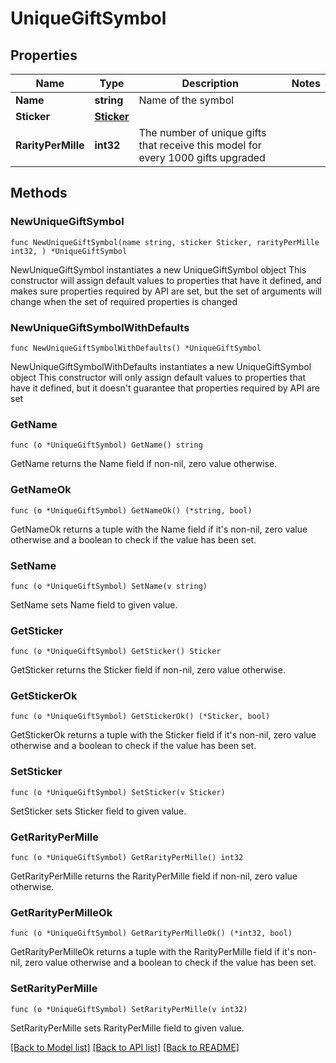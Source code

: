 # UniqueGiftSymbol

## Properties

Name | Type | Description | Notes
------------ | ------------- | ------------- | -------------
**Name** | **string** | Name of the symbol | 
**Sticker** | [**Sticker**](Sticker.md) |  | 
**RarityPerMille** | **int32** | The number of unique gifts that receive this model for every 1000 gifts upgraded | 

## Methods

### NewUniqueGiftSymbol

`func NewUniqueGiftSymbol(name string, sticker Sticker, rarityPerMille int32, ) *UniqueGiftSymbol`

NewUniqueGiftSymbol instantiates a new UniqueGiftSymbol object
This constructor will assign default values to properties that have it defined,
and makes sure properties required by API are set, but the set of arguments
will change when the set of required properties is changed

### NewUniqueGiftSymbolWithDefaults

`func NewUniqueGiftSymbolWithDefaults() *UniqueGiftSymbol`

NewUniqueGiftSymbolWithDefaults instantiates a new UniqueGiftSymbol object
This constructor will only assign default values to properties that have it defined,
but it doesn't guarantee that properties required by API are set

### GetName

`func (o *UniqueGiftSymbol) GetName() string`

GetName returns the Name field if non-nil, zero value otherwise.

### GetNameOk

`func (o *UniqueGiftSymbol) GetNameOk() (*string, bool)`

GetNameOk returns a tuple with the Name field if it's non-nil, zero value otherwise
and a boolean to check if the value has been set.

### SetName

`func (o *UniqueGiftSymbol) SetName(v string)`

SetName sets Name field to given value.


### GetSticker

`func (o *UniqueGiftSymbol) GetSticker() Sticker`

GetSticker returns the Sticker field if non-nil, zero value otherwise.

### GetStickerOk

`func (o *UniqueGiftSymbol) GetStickerOk() (*Sticker, bool)`

GetStickerOk returns a tuple with the Sticker field if it's non-nil, zero value otherwise
and a boolean to check if the value has been set.

### SetSticker

`func (o *UniqueGiftSymbol) SetSticker(v Sticker)`

SetSticker sets Sticker field to given value.


### GetRarityPerMille

`func (o *UniqueGiftSymbol) GetRarityPerMille() int32`

GetRarityPerMille returns the RarityPerMille field if non-nil, zero value otherwise.

### GetRarityPerMilleOk

`func (o *UniqueGiftSymbol) GetRarityPerMilleOk() (*int32, bool)`

GetRarityPerMilleOk returns a tuple with the RarityPerMille field if it's non-nil, zero value otherwise
and a boolean to check if the value has been set.

### SetRarityPerMille

`func (o *UniqueGiftSymbol) SetRarityPerMille(v int32)`

SetRarityPerMille sets RarityPerMille field to given value.



[[Back to Model list]](../README.md#documentation-for-models) [[Back to API list]](../README.md#documentation-for-api-endpoints) [[Back to README]](../README.md)


